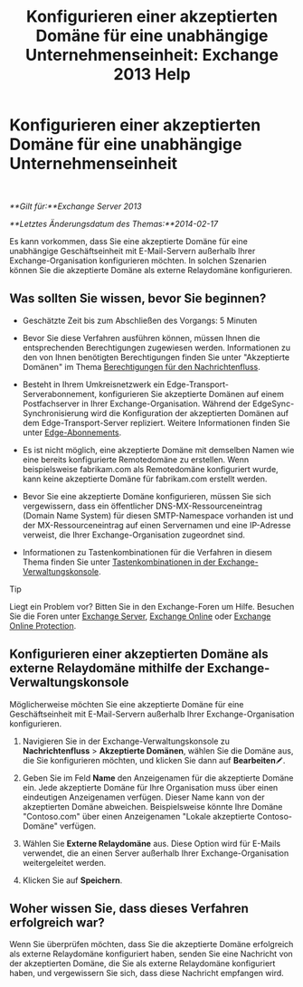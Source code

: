 ﻿---
title: 'Konfigurieren einer akzeptierten Domäne für eine unabhängige Unternehmenseinheit: Exchange 2013 Help'
TOCTitle: Konfigurieren einer akzeptierten Domäne für eine unabhängige Unternehmenseinheit
ms:assetid: bc95dbdc-3669-4c06-ab94-90093bc0dbfd
ms:mtpsurl: https://technet.microsoft.com/de-de/library/JJ657491(v=EXCHG.150)
ms:contentKeyID: 50476577
ms.date: 04/24/2018
mtps_version: v=EXCHG.150
ms.translationtype: HT
---

# Konfigurieren einer akzeptierten Domäne für eine unabhängige Unternehmenseinheit

 

_**Gilt für:**Exchange Server 2013_

_**Letztes Änderungsdatum des Themas:**2014-02-17_

Es kann vorkommen, dass Sie eine akzeptierte Domäne für eine unabhängige Geschäftseinheit mit E-Mail-Servern außerhalb Ihrer Exchange-Organisation konfigurieren möchten. In solchen Szenarien können Sie die akzeptierte Domäne als externe Relaydomäne konfigurieren.

## Was sollten Sie wissen, bevor Sie beginnen?

  - Geschätzte Zeit bis zum Abschließen des Vorgangs: 5 Minuten

  - Bevor Sie diese Verfahren ausführen können, müssen Ihnen die entsprechenden Berechtigungen zugewiesen werden. Informationen zu den von Ihnen benötigten Berechtigungen finden Sie unter "Akzeptierte Domänen" im Thema [Berechtigungen für den Nachrichtenfluss](mail-flow-permissions-exchange-2013-help.md).

  - Besteht in Ihrem Umkreisnetzwerk ein Edge-Transport-Serverabonnement, konfigurieren Sie akzeptierte Domänen auf einem Postfachserver in Ihrer Exchange-Organisation. Während der EdgeSync-Synchronisierung wird die Konfiguration der akzeptierten Domänen auf dem Edge-Transport-Server repliziert. Weitere Informationen finden Sie unter [Edge-Abonnements](edge-subscriptions-exchange-2013-help.md).

  - Es ist nicht möglich, eine akzeptierte Domäne mit demselben Namen wie eine bereits konfigurierte Remotedomäne zu erstellen. Wenn beispielsweise fabrikam.com als Remotedomäne konfiguriert wurde, kann keine akzeptierte Domäne für fabrikam.com erstellt werden.

  - Bevor Sie eine akzeptierte Domäne konfigurieren, müssen Sie sich vergewissern, dass ein öffentlicher DNS-MX-Ressourceneintrag (Domain Name System) für diesen SMTP-Namespace vorhanden ist und der MX-Ressourceneintrag auf einen Servernamen und eine IP-Adresse verweist, die Ihrer Exchange-Organisation zugeordnet sind.

  - Informationen zu Tastenkombinationen für die Verfahren in diesem Thema finden Sie unter [Tastenkombinationen in der Exchange-Verwaltungskonsole](keyboard-shortcuts-in-the-exchange-admin-center-exchange-online-protection-help.md).


> [!TIP]
> Liegt ein Problem vor? Bitten Sie in den Exchange-Foren um Hilfe. Besuchen Sie die Foren unter <A href="https://go.microsoft.com/fwlink/p/?linkid=60612">Exchange Server</A>, <A href="https://go.microsoft.com/fwlink/p/?linkid=267542">Exchange Online</A> oder <A href="https://go.microsoft.com/fwlink/p/?linkid=285351">Exchange Online Protection</A>.



## Konfigurieren einer akzeptierten Domäne als externe Relaydomäne mithilfe der Exchange-Verwaltungskonsole

Möglicherweise möchten Sie eine akzeptierte Domäne für eine Geschäftseinheit mit E-Mail-Servern außerhalb Ihrer Exchange-Organisation konfigurieren.

1.  Navigieren Sie in der Exchange-Verwaltungskonsole zu **Nachrichtenfluss** \> **Akzeptierte Domänen**, wählen Sie die Domäne aus, die Sie konfigurieren möchten, und klicken Sie dann auf **Bearbeiten**![Bearbeitungssymbol](images/Bb124582.6f53ccb2-1f13-4c02-bea0-30690e6ea71d(EXCHG.150).gif "Bearbeitungssymbol").

2.  Geben Sie im Feld **Name** den Anzeigenamen für die akzeptierte Domäne ein. Jede akzeptierte Domäne für Ihre Organisation muss über einen eindeutigen Anzeigenamen verfügen. Dieser Name kann von der akzeptierten Domäne abweichen. Beispielsweise könnte Ihre Domäne "Contoso.com" über einen Anzeigenamen "Lokale akzeptierte Contoso-Domäne" verfügen.

3.  Wählen Sie **Externe Relaydomäne** aus. Diese Option wird für E-Mails verwendet, die an einen Server außerhalb Ihrer Exchange-Organisation weitergeleitet werden.

4.  Klicken Sie auf **Speichern**.

## Woher wissen Sie, dass dieses Verfahren erfolgreich war?

Wenn Sie überprüfen möchten, dass Sie die akzeptierte Domäne erfolgreich als externe Relaydomäne konfiguriert haben, senden Sie eine Nachricht von der akzeptierten Domäne, die Sie als externe Relaydomäne konfiguriert haben, und vergewissern Sie sich, dass diese Nachricht empfangen wird.

